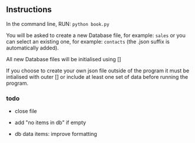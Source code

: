 ## Instructions

In the command line, RUN: `python book.py`

You will be asked to create a new Database file, for example: `sales` or you can select an existing one, for example: `contacts` (the .json suffix is automatically added).

All new Database files will be initialised using []

If you choose to create your own json file outside of the program it must be intialised with outer [] or include at least one set of data before running the program.


### todo

- close file

- add "no items in db" if empty

- db data items: improve formatting

